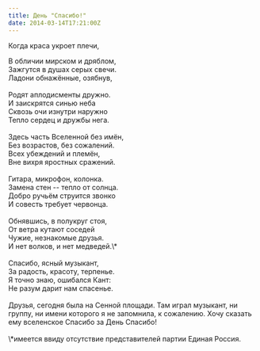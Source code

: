 ```yaml
---
title: День "Спасибо!"
date: 2014-03-14T17:21:00Z
---
```


Когда краса укроет плечи,<br />
<div>
В обличии мирском и дряблом,</div>
<div>
Зажгутся в душах серых свечи.</div>
<div>
Ладони обнажённые, озябнув,</div>
<div>
<br /></div>
<div>
Родят аплодисменты дружно.</div>
<div>
И заискрятся синью неба</div>
<div>
Сквозь очи изнутри наружно</div>
<div>
Тепло сердец и дружбы нега.</div>
<div>
<br /></div>
<div>
Здесь часть Вселенной без имён,</div>
<div>
Без возрастов, без сожалений.</div>
<div>
Всех убеждений и племён,</div>
<div>
Вне вихря яростных сражений.</div>
<div>
<br /></div>
<div>
Гитара, микрофон, колонка.</div>
<div>
Замена стен -- тепло от солнца.</div>
<div>
Добро ручьём струится звонко</div>
<div>
И совесть требует червонца.</div>
<div>
<br />
<div>
Обнявшись, в полукруг стоя,</div>
<div>
От ветра кутают соседей</div>
<div>
Чужие, незнакомые друзья.<br />
И нет волков, и нет медведей.\*<br />
<br /></div>
</div>
<div>
Спасибо, ясный музыкант,</div>
<div>
За радость, красоту, терпенье.</div>
<div>
Я точно знаю, ошибался Кант:</div>
<div>
Не разум дарит нам спасенье.</div>
<div>
<a name='more'></a><br /></div>
<div>
Друзья, сегодня была на Сенной площади. Там играл музыкант, ни группу, ни имени которого я не запомнила, к сожалению. Хочу сказать ему вселенское Спасибо за День Спасибо!<br />
<br />
\*имеется ввиду отсутствие представителей партии Единая Россия.</div>
